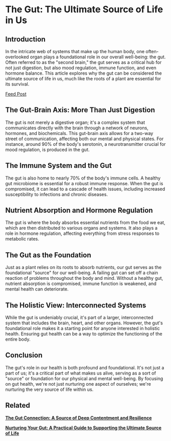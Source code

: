 # The Gut: The Ultimate Source of Life in Us

## **Introduction**

In the intricate web of systems that make up the human body, one often-overlooked organ plays a foundational role in our overall well-being: the gut. Often referred to as the "second brain," the gut serves as a critical hub for not just digestion, but also mood regulation, immune function, and even hormone balance. This article explores why the gut can be considered the ultimate source of life in us, much like the roots of a plant are essential for its survival.

[Feed Post](The%20Gut%20The%20Ultimate%20Source%20of%20Life%20in%20Us%20934d6dad93634ebe9328e303fae12673/Feed%20Post%20ecc425fe4dd34d8685e6b73d0d944cd5.md)

## **The Gut-Brain Axis: More Than Just Digestion**

The gut is not merely a digestive organ; it's a complex system that communicates directly with the brain through a network of neurons, hormones, and biochemicals. This gut-brain axis allows for a two-way street of communication, affecting both our mental and physical states. For instance, around 90% of the body's serotonin, a neurotransmitter crucial for mood regulation, is produced in the gut.

## **The Immune System and the Gut**

The gut is also home to nearly 70% of the body's immune cells. A healthy gut microbiome is essential for a robust immune response. When the gut is compromised, it can lead to a cascade of health issues, including increased susceptibility to infections and chronic diseases.

## **Nutrient Absorption and Hormone Regulation**

The gut is where the body absorbs essential nutrients from the food we eat, which are then distributed to various organs and systems. It also plays a role in hormone regulation, affecting everything from stress responses to metabolic rates.

## **The Gut as the Foundation**

Just as a plant relies on its roots to absorb nutrients, our gut serves as the foundational "source" for our well-being. A failing gut can set off a chain reaction of problems throughout the body and mind. Without a healthy gut, nutrient absorption is compromised, immune function is weakened, and mental health can deteriorate.

## **The Holistic View: Interconnected Systems**

While the gut is undeniably crucial, it's part of a larger, interconnected system that includes the brain, heart, and other organs. However, the gut's foundational role makes it a starting point for anyone interested in holistic health. Ensuring gut health can be a way to optimize the functioning of the entire body.

## **Conclusion**

The gut's role in our health is both profound and foundational. It's not just a part of us; it's a critical part of what makes us alive, serving as a sort of "source" or foundation for our physical and mental well-being. By focusing on gut health, we're not just nurturing one aspect of ourselves; we're nurturing the very source of life within us.

## Related

[**The Gut Connection: A Source of Deep Contentment and Resilience**](The%20Gut%20Connection%20A%20Source%20of%20Deep%20Contentment%20an%20a2b5005bf94245e08b5885f4abb22f37.md)

[**Nurturing Your Gut: A Practical Guide to Supporting the Ultimate Source of Life**](Nurturing%20Your%20Gut%20A%20Practical%20Guide%20to%20Supporting%2094b874d0ab9a4cefabd029e2ac9f299c.md)